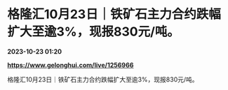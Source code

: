 # 格隆汇10月23日｜铁矿石主力合约跌幅扩大至逾3%，现报830元/吨。

**2023-10-23 01:20**

**https://www.gelonghui.com/live/1256966**

格隆汇10月23日｜铁矿石主力合约跌幅扩大至逾3%，现报830元/吨。